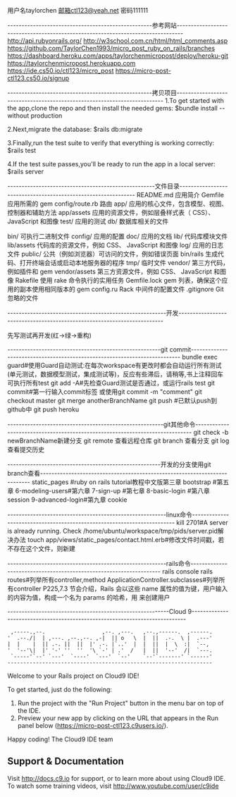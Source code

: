 用户名taylorchen 邮箱ctl123@yeah.net 密码111111

---------------------------------------------------参考网站--------------------------------------------------------------------------------
http://api.rubyonrails.org/
http://w3school.com.cn/html/html_comments.asp
https://github.com/TaylorChen1993/micro_post_ruby_on_rails/branches
https://dashboard.heroku.com/apps/taylorchenmicropost/deploy/heroku-git
https://taylorchenmicropost.herokuapp.com
https://ide.cs50.io/ctl123/micro_post
https://micro-post-ctl123.cs50.io/signup



---------------------------------------------------拷贝项目-------------------------------------------------------------------------
1.To get started with the app,clone the repo and then install the needed gems:
$bundle install --without production

2.Next,migrate the database:
$rails db:migrate

3.Finally,run the test suite to verify that everything is working correctly:
$rails test

4.If the test suite passes,you'll be ready to run the app in a local server:
$rails server



----------------------------------------------------文件目录--------------------------------------------------------------
README.md 应用简介
Gemfile 应用所需的 gem
config/route.rb 路由
app/ 应用的核心文件，包含模型、视图、控制器和辅助方法
app/assets 应用的资源文件，例如层叠样式表（ CSS）、 JavaScript 和图像
test/ 应用的测试
db/ 数据库相关的文件

bin/ 可执行二进制文件
config/ 应用的配置
doc/ 应用的文档
lib/ 代码库模块文件
lib/assets 代码库的资源文件，例如 CSS、 JavaScript 和图像
log/ 应用的日志文件
public/ 公共（例如浏览器）可访问的文件，例如错误页面
bin/rails 生成代码、打开终端会话或启动本地服务器的程序
tmp/ 临时文件
vendor/ 第三方代码，例如插件和 gem
vendor/assets 第三方资源文件，例如 CSS、 JavaScript 和图像
Rakefile 使用 rake 命令执行的实用任务
Gemfile.lock gem 列表，确保这个应用的副本使用相同版本的 gem
config.ru Rack 中间件的配置文件
.gitignore Git 忽略的文件



--------------------------------------------------------开发------------------------------------------------------------------------

先写测试再开发(红->绿->重构)

------------------------------------------------------git commit--------------------------------------------------------------------------
bundle exec guard#使用Guard自动测试:在每次workspace有更改时都会自动运行所有测试(单元测试，数据模型测试，集成测试等)，反应有些滞后，请稍等,书上注释回车可执行所有test
git add -A#先检查Guard测试是否通过，或运行rails test
git commit#第一行输入commit标签
或使用git commit -m "comment"
git checkout master
git merge anotherBranchName
git push #已默认push到github中
git push heroku


-------------------------------------------------------git其他命令-----------------------------------------------------------------------------
git check -b newBranchName新建分支
git remote 查看远程仓库
git branch 查看分支
git log 查看提交历史


------------------------------------------------------开发的分支使用git branch查看--------------------------------------------------------------------------
static_pages    #ruby on rails tutorial教程中文版第三章
bootstrap       #第五章
6-modeling-users#第六章 
7-sign-up       #第七章
8-basic-login   #第八章 session
9-advanced-login#第九章 cookie

--------------------------------------------------------linux命令------------------------------------------------------------------------
kill 2701#A server is already running. Check /home/ubuntu/workspace/tmp/pids/server.pid解决办法
touch app/views/static_pages/contact.html.erb#修改文件时间戳，若不存在这个文件，则新建



--------------------------------------------------------rails命令-------------------------------------------------------------------
rails console
rails routes#列举所有controller,method
ApplicationController.subclasses#列举所有controller
P225,7.3 节会介绍，Rails 会以这些 name 属性的值为键，用户输入的内容为值，构成一个名为 params 的哈希，用 来创建用户










---------------------------------------------------------Cloud 9----------------------------------------------------------------------------

     ,-----.,--.                  ,--. ,---.   ,--.,------.  ,------.
    '  .--./|  | ,---. ,--.,--. ,-|  || o   \  |  ||  .-.  \ |  .---'
    |  |    |  || .-. ||  ||  |' .-. |`..'  |  |  ||  |  \  :|  `--, 
    '  '--'\|  |' '-' ''  ''  '\ `-' | .'  /   |  ||  '--'  /|  `---.
     `-----'`--' `---'  `----'  `---'  `--'    `--'`-------' `------'
    ----------------------------------------------------------------- 


Welcome to your Rails project on Cloud9 IDE!

To get started, just do the following:

1. Run the project with the "Run Project" button in the menu bar on top of the IDE.
2. Preview your new app by clicking on the URL that appears in the Run panel below (https://micro-post-ctl123.c9users.io/).

Happy coding!
The Cloud9 IDE team


## Support & Documentation

Visit http://docs.c9.io for support, or to learn more about using Cloud9 IDE. 
To watch some training videos, visit http://www.youtube.com/user/c9ide
